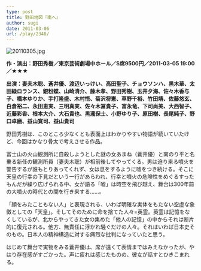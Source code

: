 ```yaml
---
type: post
title: 野田地図『南へ』
author: sugi
date: 2011-03-06
url: /play/2348/
---
```

<img alt="20110305.jpg" src="/images/play/20110305.jpg" class="alignleft" />

**作・演出：野田秀樹／東京芸術劇場中ホール／S席9500円／2011-03-05 19:00／★★★**

**出演：妻夫木聡、蒼井優、渡辺いっけい、高田聖子、チョウソンハ、黒木華、太田緑ロランス、銀粉蝶、山崎清介、藤木孝、野田秀樹、玉井夕海、佐々木香与子、橋本ゆりか、手打隆盛、木村悟、菊沢将憲、草野千裕、竹田靖、佐藤悠玄、白倉裕二、永田恵実、三明真実、佐々木冨貴子、富永竜、下司尚美、大西智子、近藤彩香、根本大介、大石貴也、黒瀧保士、小野ゆり子、原田樹、長尾純子、野口卓磨、益山寛司、益山貴司**

野田秀樹は、このところ少なくとも表面上はわかりやすい物語が続いていたけど、今回はかなり骨太で考えさせる作品。

富士山の火山観測所に自殺しようとした謎の女あまね（蒼井優）と南のり平と名乗る新任の観測所員（妻夫木聡）が相前後してやってくる。男は迫り来る噴火を警告するが誰もとりあってくれず、女は息をするように嘘をつき続ける。そこに天皇の行幸の下見だという一行があらわれ、行幸と噴火の危険性をめぐるすったもんだが繰り広げられる中、女が語る「嘘」は時空を飛び越え、舞台は300年前の大噴火の時代との間を行き来する......。

「顔をみたこともない人」と表現される、いわば明確な実体をもたない空虚な象徴としての「天皇」。そしてそのために命を捨てた人々=英霊。英霊は記憶をなくしているが、北からやってきた女の集めた「他人の記憶」の中からそれは断片的に復元される。他方、無責任に浮かれ騒ぐだけの人々。それはいわば日本史そのもの。日本人の精神構造に対する痛烈な批判になっていたと思う。

はじめて舞台で実物をみる蒼井優は、席が遠くて表情まではみえなかったが、やはり存在感がすごかった。声に疲れは感じたものの、彼女が話すとひきこまれる。

